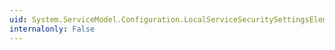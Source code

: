```yaml
---
uid: System.ServiceModel.Configuration.LocalServiceSecuritySettingsElement.#ctor
internalonly: False
---
```

